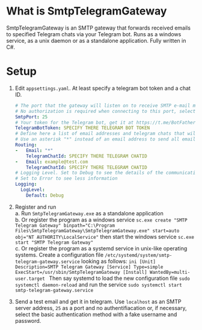 # What is SmtpTelegramGateway

SmtpTelegramGateway is an SMTP gateway that forwards received emails to specified Telegram chats via your Telegram bot. Runs as a windows service, as a unix daemon or as a standalone application. Fully written in C#.

# Setup

1. Edit `appsettings.yaml`. At least specify a telegram bot token and a chat ID.
    ```yaml
    # The port that the gateway will listen on to receive SMTP e-mail messages, the default is 25. 
    # No authorization is required when connecting to this port, select Basic Authorizathion if it is required
    SmtpPort: 25
    # Your token for the Telegram bot, get it at https://t.me/BotFather when registering the bot
    TelegramBotToken: SPECIFY THERE TELEGRAM BOT TOKEN
    # Define here a list of email addresses and telegram chats that will receive emails sent to these addresses.
    # Use an asterisk "*" instead of an email address to send all emails to some telegram chat
    Routing:
    -   Email: "*"
        TelegramChatId: SPECIFY THERE TELEGRAM CHATID
    -   Email: example@test.com
        TelegramChatId: SPECIFY THERE TELEGRAM CHATID
    # Logging Level. Set to Debug to see the details of the communication between your mail program and the gateway.
    # Set to Error to see less information
    Logging:
      LogLevel:
        Default: Debug
    ```
2. Register and run  
    a. Run `SmtpTelegramGateway.exe` as a standalone application  
    b. Or register the program as a windows service `sc.exe create "SMTP Telegram Gateway" binpath="C:\Program Files\SmtpTelegramGateway\SmtpTelegramGateway.exe" start=auto obj="NT AUTHORITY\LocalService"`
then start the windows service `sc.exe start "SMTP Telegram Gateway"`  
    c. Or register the program as a systemd service in unix-like operating systems. Create a configuration file `/etc/systemd/system/smtp-telegram-gateway.service` looking as follows:
        ```ini
        [Unit]
        Description=SMTP Telegram Gateway
        [Service]
        Type=simple
        ExecStart=/usr/sbin/SmtpTelegramGateway
        [Install]
        WantedBy=multi-user.target
        ```
        Then say systemd to load the new configuration file `sudo systemctl daemon-reload` and run the service `sudo systemctl start smtp-telegram-gateway.service`

3. Send a test email and get it in telegram. Use `localhost` as an SMTP server address, `25` as a port and no authentifiacation or, if necessary, select the basic authentication method with a fake username and password.

